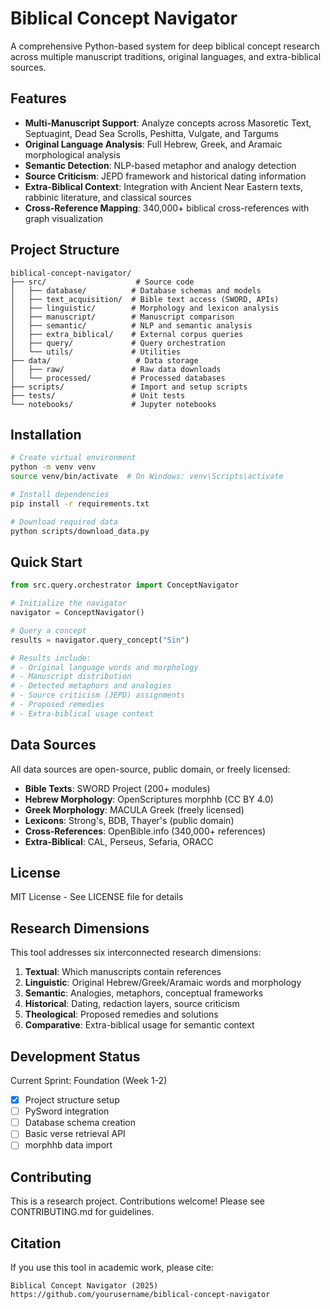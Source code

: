 # Biblical Concept Navigator

A comprehensive Python-based system for deep biblical concept research across multiple manuscript traditions, original languages, and extra-biblical sources.

## Features

- **Multi-Manuscript Support**: Analyze concepts across Masoretic Text, Septuagint, Dead Sea Scrolls, Peshitta, Vulgate, and Targums
- **Original Language Analysis**: Full Hebrew, Greek, and Aramaic morphological analysis
- **Semantic Detection**: NLP-based metaphor and analogy detection
- **Source Criticism**: JEPD framework and historical dating information
- **Extra-Biblical Context**: Integration with Ancient Near Eastern texts, rabbinic literature, and classical sources
- **Cross-Reference Mapping**: 340,000+ biblical cross-references with graph visualization

## Project Structure

```
biblical-concept-navigator/
├── src/                    # Source code
│   ├── database/          # Database schemas and models
│   ├── text_acquisition/  # Bible text access (SWORD, APIs)
│   ├── linguistic/        # Morphology and lexicon analysis
│   ├── manuscript/        # Manuscript comparison
│   ├── semantic/          # NLP and semantic analysis
│   ├── extra_biblical/    # External corpus queries
│   ├── query/             # Query orchestration
│   └── utils/             # Utilities
├── data/                   # Data storage
│   ├── raw/               # Raw data downloads
│   └── processed/         # Processed databases
├── scripts/               # Import and setup scripts
├── tests/                 # Unit tests
└── notebooks/             # Jupyter notebooks
```

## Installation

```bash
# Create virtual environment
python -m venv venv
source venv/bin/activate  # On Windows: venv\Scripts\activate

# Install dependencies
pip install -r requirements.txt

# Download required data
python scripts/download_data.py
```

## Quick Start

```python
from src.query.orchestrator import ConceptNavigator

# Initialize the navigator
navigator = ConceptNavigator()

# Query a concept
results = navigator.query_concept("Sin")

# Results include:
# - Original language words and morphology
# - Manuscript distribution
# - Detected metaphors and analogies
# - Source criticism (JEPD) assignments
# - Proposed remedies
# - Extra-biblical usage context
```

## Data Sources

All data sources are open-source, public domain, or freely licensed:

- **Bible Texts**: SWORD Project (200+ modules)
- **Hebrew Morphology**: OpenScriptures morphhb (CC BY 4.0)
- **Greek Morphology**: MACULA Greek (freely licensed)
- **Lexicons**: Strong's, BDB, Thayer's (public domain)
- **Cross-References**: OpenBible.info (340,000+ references)
- **Extra-Biblical**: CAL, Perseus, Sefaria, ORACC

## License

MIT License - See LICENSE file for details

## Research Dimensions

This tool addresses six interconnected research dimensions:

1. **Textual**: Which manuscripts contain references
2. **Linguistic**: Original Hebrew/Greek/Aramaic words and morphology
3. **Semantic**: Analogies, metaphors, conceptual frameworks
4. **Historical**: Dating, redaction layers, source criticism
5. **Theological**: Proposed remedies and solutions
6. **Comparative**: Extra-biblical usage for semantic context

## Development Status

Current Sprint: Foundation (Week 1-2)
- [x] Project structure setup
- [ ] PySword integration
- [ ] Database schema creation
- [ ] Basic verse retrieval API
- [ ] morphhb data import

## Contributing

This is a research project. Contributions welcome! Please see CONTRIBUTING.md for guidelines.

## Citation

If you use this tool in academic work, please cite:
```
Biblical Concept Navigator (2025)
https://github.com/yourusername/biblical-concept-navigator
```
